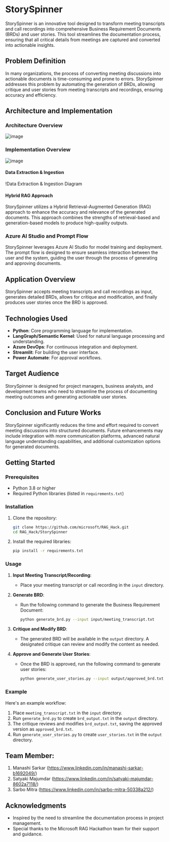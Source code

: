 # StorySpinner

StorySpinner is an innovative tool designed to transform meeting transcripts and call recordings into comprehensive Business Requirement Documents (BRDs) and user stories. This tool streamlines the documentation process, ensuring that all critical details from meetings are captured and converted into actionable insights.

## Problem Definition

In many organizations, the process of converting meeting discussions into actionable documents is time-consuming and prone to errors. StorySpinner addresses this problem by automating the generation of BRDs, allowing critique  and user stories from meeting transcripts and recordings, ensuring accuracy and efficiency.

## Architecture and Implementation

### Architecture Overview

![image](https://github.com/user-attachments/assets/527ec609-e874-4d9e-a015-e7bb3a13ea74)


### Implementation Overview

![image](https://github.com/user-attachments/assets/f0e14ff9-12ad-4d8f-8203-0b4c833f6679)

#### Data Extraction & Ingestion

!Data Extraction & Ingestion Diagram

#### Hybrid RAG Approach

StorySpinner utilizes a Hybrid Retrieval-Augmented Generation (RAG) approach to enhance the accuracy and relevance of the generated documents. This approach combines the strengths of retrieval-based and generation-based models to produce high-quality outputs.

### Azure AI Studio and Prompt Flow

StorySpinner leverages Azure AI Studio for model training and deployment. The prompt flow is designed to ensure seamless interaction between the user and the system, guiding the user through the process of generating and approving documents.

## Application Overview

StorySpinner accepts meeting transcripts and call recordings as input, generates detailed BRDs, allows for critique and modification, and finally produces user stories once the BRD is approved.

## Technologies Used

- **Python**: Core programming language for implementation.
- **LangGraph/Semantic Kernel**: Used for natural language processing and understanding.
- **Azure DevOps**: For continuous integration and deployment.
- **Streamlit**: For building the user interface.
- **Power Automate**: For approval workflows.

## Target Audience

StorySpinner is designed for project managers, business analysts, and development teams who need to streamline the process of documenting meeting outcomes and generating actionable user stories.

## Conclusion and Future Works

StorySpinner significantly reduces the time and effort required to convert meeting discussions into structured documents. Future enhancements may include integration with more communication platforms, advanced natural language understanding capabilities, and additional customization options for generated documents.

## Getting Started

### Prerequisites

- Python 3.8 or higher
- Required Python libraries (listed in `requirements.txt`)

### Installation

1. Clone the repository:
    ```bash
    git clone https://github.com/microsoft/RAG_Hack.git
    cd RAG_Hack/StorySpinner
    ```

2. Install the required libraries:
    ```bash
    pip install -r requirements.txt
    ```

### Usage

1. **Input Meeting Transcript/Recording**:
    - Place your meeting transcript or call recording in the `input` directory.

2. **Generate BRD**:
    - Run the following command to generate the Business Requirement Document:
      ```bash
      python generate_brd.py --input input/meeting_transcript.txt
      ```

3. **Critique and Modify BRD**:
    - The generated BRD will be available in the `output` directory. A designated critique can review and modify the content as needed.

4. **Approve and Generate User Stories**:
    - Once the BRD is approved, run the following command to generate user stories:
      ```bash
      python generate_user_stories.py --input output/approved_brd.txt
      ```

### Example

Here's an example workflow:

1. Place `meeting_transcript.txt` in the `input` directory.
2. Run `generate_brd.py` to create `brd_output.txt` in the `output` directory.
3. The critique reviews and modifies `brd_output.txt`, saving the approved version as `approved_brd.txt`.
4. Run `generate_user_stories.py` to create `user_stories.txt` in the `output` directory.

## Team Member:
1. Manashi Sarkar (https://www.linkedin.com/in/manashi-sarkar-b1692049/)
2. Satyaki Majumdar (https://www.linkedin.com/in/satyaki-majumdar-8602a7118/)
3. Sarbo Mitra (https://www.linkedin.com/in/sarbo-mitra-50338a212/)


## Acknowledgments

- Inspired by the need to streamline the documentation process in project management.
- Special thanks to the Microsoft RAG Hackathon team for their support and guidance.
